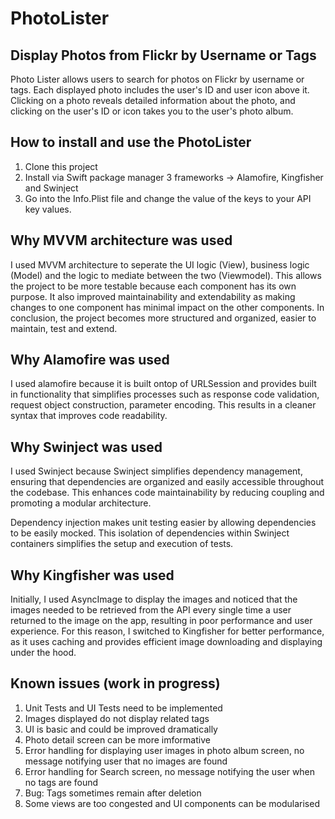 # PhotoLister

## Display Photos from Flickr by Username or Tags

Photo Lister allows users to search for photos on Flickr by username or tags. Each displayed photo includes the user's ID and user icon above it. Clicking on a photo reveals detailed information about the photo, and clicking on the user's ID or icon takes you to the user's photo album.

## How to install and use the PhotoLister

1. Clone this project
2. Install via Swift package manager 3 frameworks -> Alamofire, Kingfisher and Swinject
3. Go into the Info.Plist file and change the value of the keys to your API key values. 

## Why MVVM architecture was used

I used MVVM architecture to seperate the UI logic (View), business logic (Model) and the logic to mediate between the two (Viewmodel). This allows the project to be more testable because each component has its own purpose. It also improved maintainability and extendability as making changes to one component has minimal impact on the other components. In conclusion, the project becomes more structured and organized, easier to maintain, test and extend.

## Why Alamofire was used

I used alamofire because it is built ontop of URLSession and provides built in functionality that simplifies processes such as response code validation, request object construction, parameter encoding. This results in a cleaner syntax that improves code readability. 

## Why Swinject was used

I used Swinject because Swinject simplifies dependency management, ensuring that dependencies are organized and easily accessible throughout the codebase. This enhances code maintainability by reducing coupling and promoting a modular architecture. 

Dependency injection makes unit testing easier by allowing dependencies to be easily mocked. This isolation of dependencies within Swinject containers simplifies the setup and execution of tests.

## Why Kingfisher was used

Initially, I used AsyncImage to display the images and noticed that the images needed to be retrieved from the API every single time a user returned to the image on the app, resulting in poor performance and user experience. For this reason, I switched to Kingfisher for better performance, as it uses caching and provides efficient image downloading and displaying under the hood.

## Known issues (work in progress)
1. Unit Tests and UI Tests need to be implemented
2. Images displayed do not display related tags 
3. UI is basic and could be improved dramatically
4. Photo detail screen can be more imformative
5. Error handling for displaying user images in photo album screen, no message notifying user that no images are found
6. Error handling for Search screen, no message notifying the user when no tags are found
7. Bug: Tags sometimes remain after deletion
8. Some views are too congested and UI components can be modularised
